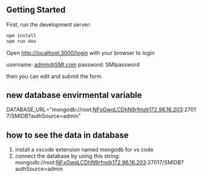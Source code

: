 
## Getting Started

First, run the development server:

```bash
npm install
npm run dev
```

Open [http://localhost:3000/login](http://localhost:3000/login) with your browser to login

username: admin@SMI.com
password: SMIpassword

then you can edit and submit the form.

## new database envirmental variable
DATABASE_URL="mongodb://root:NFxGwqLCDhN9rfm@172.96.16.203:27017/SMIDB?authSource=admin"

## how to see the data in database
1. install a vscode extension named mongodb for vs code
2. connect the database by using this string: mongodb://root:NFxGwqLCDhN9rfm@172.96.16.203:27017/SMIDB?authSource=admin
